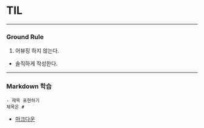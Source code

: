 # TIL

---
### Ground Rule

1. 어뷰징 하지 않는다.
  - 솔직하게 작성한다.


  --- 

  ### Markdown 학습
    - 제목 표현하기
    제목은 #

  - [마크다운]()